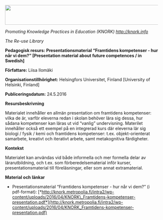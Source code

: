 <img src="md\img037/media/image01.png" width="624" height="65" />

*Promoting Knowledge Practices in Education (KNORK) http://knork.info*

*The Re-use Library*

**Pedagogisk resurs: Presentationsmaterial “Framtidens kompetenser - hur når vi dem?” \[Presentation material about future competences / in Swedish\]**

**Författare:** Liisa Ilomäki

**Organisationstillhörighet:** Helsingfors Universitet, Finland \[University of Helsinki, Finland\]

**Publiceringsdatum:** 24.5.2016

**Resursbeskrivning**

Materialet innehåller en allmän presentation om framtidens kompetenser: vilka de är, varför eleverna redan i skolan behöver lära sig dessa, hur sådana kompetenser kan läras ut vid “vanlig” undervisning. Materilet innehåller också ett exempel på en integrerad kurs där eleverna lär sig biologi / fysik / kemi och framtidens kompetenser: t.ex. objekt-orienterat samarbete, kreativt och iterativt arbete, samt metakognitiva färdigheter.

**Kontekst**

Materialet kan användas vid både informella och mer formella delar av lärarutbildning, och t.ex. som förberedelsematerial inför kurser, presentationsmaterial till föreläsningar, eller som annat extramaterial.

**Material och länkar**

-   Presentationsmaterial “Framtidens kompetenser - hur når vi dem?” (i pdf-format): [*http://knork.metropolia.fi/intra2/wp-content/uploads/2016/04/KNORK\_Framtidens-kompetenser-presentation.pdf*](http://knork.metropolia.fi/intra2/wp-content/uploads/2016/04/KNORK_Framtidens-kompetenser-presentation.pdf)


